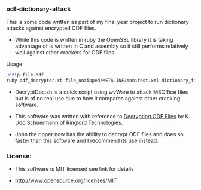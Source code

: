 ### odf-dictionary-attack

This is some code written as part of my final year project to run dictionary attacks against encrypted
ODF files.

* While this code is written in ruby the OpenSSL library it is taking advantage of is written in C and assembly so it still performs relatively well against other crackers for ODF files.  

Usage:

```bash
unzip file.odf
ruby odf_decrypter.rb file_unzipped/META-INF/manifest.xml dictionary_file file_unzipped/content.xml 
```

* DecryptDoc.sh is a quick script using wvWare to attack MSOffice files but is of no real use due to how it compares against other cracking software.

* This software was written with reference to [Decrypting ODF Files](http://ringlord.com/dl/Decrypting%20ODF%20Files.pdf) by K. Udo Schuermann of Ringlord Technologies.

* John the ripper now has the ability to decrypt ODF files and does so faster than this software and I recommend its use instead.

### License:

* This software is MIT licensed see link for details

* http://www.opensource.org/licenses/MIT